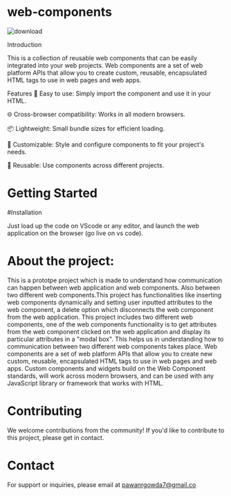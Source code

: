 # web-components

![download](https://github.com/dedsecchaos/web-components/assets/70716509/a9e21bc2-696c-4bc9-8d14-aa4cd42c95f5)


Introduction

This is a collection of reusable web components that can be easily integrated into your web projects. Web components are a set of web platform APIs that allow you to create custom, reusable, encapsulated HTML tags to use in web pages and web apps.

Features
🚀 Easy to use: Simply import the component and use it in your HTML.

🌐 Cross-browser compatibility: Works in all modern browsers.

📦 Lightweight: Small bundle sizes for efficient loading.

🎨 Customizable: Style and configure components to fit your project's needs.

🔄 Reusable: Use components across different projects.

# Getting Started

#Installation

Just load up the code on VScode or any editor, and launch the web application on the browser (go live on vs code).

# About the project:

This is a prototpe project which is made to understand how communication can happen between web application and web components.
Also between two different web components.This project has functionalities like inserting web components dynamically and setting user inputted attributes to the web component, a delete option which disconnects the web component from the web application.
This project includes two different web components, one of the web components functionality is to get attributes from the web component clicked on the web application and display its particular attributes in a "modal box". This helps us in understanding how to communication between two different web components takes place.
Web components are a set of web platform APIs that allow you to create new custom, reusable, encapsulated HTML tags to use in web pages and web apps. Custom components and widgets build on the Web Component standards, will work across modern browsers, and can be used with any JavaScript library or framework that works with HTML.

# Contributing

We welcome contributions from the community! If you'd like to contribute to this project, please get in contact.

# Contact

For support or inquiries, please email at pawanrgowda7@gmail.co
